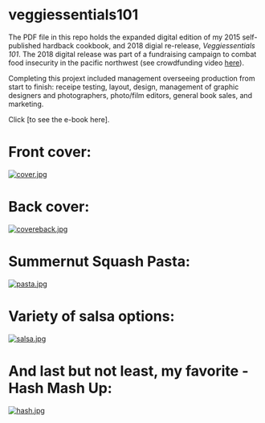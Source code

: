 # veggiessentials101
The PDF file in this repo holds the expanded digital edition of my 2015 self-published hardback cookbook, and 2018 digial re-release, *Veggiessentials 101*. The 2018 digital release was part of a fundraising campaign to combat food insecurity in the pacific northwest (see crowdfunding video [here](https://www.gofundme.com/f/fullthisfall)).

Completing this projext included management overseeing production from start to finish: receipe testing, layout, design, management of graphic designers and photographers, photo/film editors, general book sales, and marketing.

Click [to see the e-book here]. 

# Front cover:

[![cover.jpg](https://i.postimg.cc/zGHwzfLB/cover.jpg)](https://postimg.cc/JsmHKM5V)

# Back cover:

[![covereback.jpg](https://i.postimg.cc/9FLVmW6v/covereback.jpg)](https://postimg.cc/WhqxSPbn)

# Summernut Squash Pasta:

[![pasta.jpg](https://i.postimg.cc/t4fsgt0Q/pasta.jpg)](https://postimg.cc/nX4FRmc0)

# Variety of salsa options:

[![salsa.jpg](https://i.postimg.cc/QM1dx2k1/salsa.jpg)](https://postimg.cc/FfF4Tn6H)

# And last but not least, my favorite - Hash Mash Up:

[![hash.jpg](https://i.postimg.cc/1XjQKBry/hash.jpg)](https://postimg.cc/N2mSs1nn)
